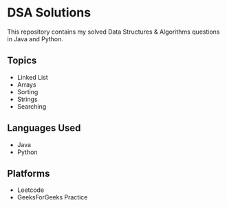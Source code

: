 # DSA Solutions

This repository contains my solved Data Structures & Algorithms questions in Java and Python.

## Topics
- Linked List
- Arrays
- Sorting
- Strings
- Searching

## Languages Used
- Java
- Python

## Platforms
- Leetcode
- GeeksForGeeks Practice
